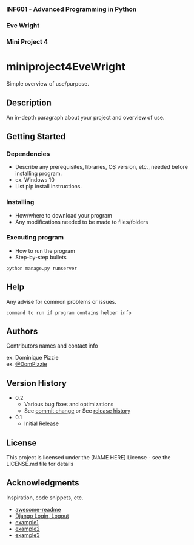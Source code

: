 ### INF601 - Advanced Programming in Python
### Eve Wright
### Mini Project 4


# miniproject4EveWright

Simple overview of use/purpose.

## Description

An in-depth paragraph about your project and overview of use.

## Getting Started

### Dependencies

* Describe any prerequisites, libraries, OS version, etc., needed before installing program.
* ex. Windows 10
* List pip install instructions.

### Installing

* How/where to download your program
* Any modifications needed to be made to files/folders

### Executing program

* How to run the program
* Step-by-step bullets
```
python manage.py runserver
```

## Help

Any advise for common problems or issues.
```
command to run if program contains helper info
```

## Authors

Contributors names and contact info

ex. Dominique Pizzie  
ex. [@DomPizzie](https://twitter.com/dompizzie)

## Version History

* 0.2
    * Various bug fixes and optimizations
    * See [commit change]() or See [release history]()
* 0.1
    * Initial Release

## License

This project is licensed under the [NAME HERE] License - see the LICENSE.md file for details

## Acknowledgments

Inspiration, code snippets, etc.
* [awesome-readme](https://github.com/matiassingers/awesome-readme)
* [Django Login, Logout](https://learndjango.com/tutorials/django-login-and-logout-tutorial)
* [example1](https://github.com/dbader/readme-template)
* [example2](https://gist.github.com/zenorocha/4526327)
* [example3](https://gist.github.com/fvcproductions/1bfc2d4aecb01a834b46)